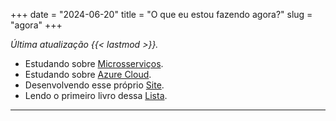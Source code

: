 +++
date = "2024-06-20"
title = "O que eu estou fazendo agora?"
slug = "agora"
+++

_Última atualização {{< lastmod >}}._

- Estudando sobre [Microsserviços][microsv].
- Estudando sobre [Azure Cloud][azure].
- Desenvolvendo esse próprio [Site][lucas].
- Lendo o primeiro livro dessa [Lista][uncleb].
---

[microsv]: https://www.udemy.com/course/microservices-architecture-and-implementation-on-dotnet/?couponCode=24T6MT62024
[lucas]: https://lucasmachado.io
[azure]: https://learn.microsoft.com/en-us/credentials/certifications/azure-developer/?practice-assessment-type=certification
[uncleb]: http://cleancoder.com/products
